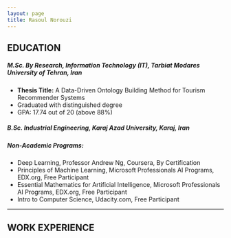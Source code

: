 ```yaml
---
layout: page 
title: Rasoul Norouzi
---
```


## EDUCATION
##### M.Sc. By Research, Information Technology (IT), Tarbiat Modares University of Tehran, Iran 
- **Thesis Title:** A Data-Driven Ontology Building Method for Tourism Recommender Systems
- Graduated with distinguished degree 
- GPA: 17.74 out of 20 (above 88%) 

##### B.Sc. Industrial Engineering, Karaj Azad University, Karaj, Iran

##### Non-Academic Programs:
- Deep Learning, Professor Andrew Ng, Coursera, By Certification
- Principles of Machine Learning, Microsoft Professionals AI Programs, EDX.org, Free Participant
- Essential Mathematics for Artificial Intelligence, Microsoft Professionals AI Programs, EDX.org, Free Participant
- Intro to Computer Science, Udacity.com, Free Participant 

------------
## WORK EXPERIENCE
